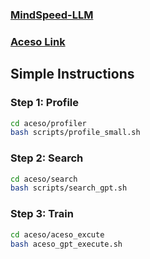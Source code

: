 ### [MindSpeed-LLM](./README_origin.md)

### [Aceso Link](https://github.com/microsoft/SuperScaler)


## Simple Instructions
### Step 1: Profile 
```bash
cd aceso/profiler
bash scripts/profile_small.sh
```

### Step 2: Search

```bash
cd aceso/search
bash scripts/search_gpt.sh
```

### Step 3: Train
```bash
cd aceso/aceso_excute
bash aceso_gpt_execute.sh
```



